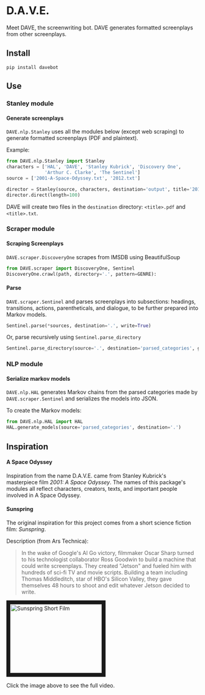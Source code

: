 # D.A.V.E.
Meet DAVE, the screenwriting bot. 
DAVE generates formatted screenplays from other screenplays.


## Install
```
pip install davebot
```

## Use
### Stanley module
#### Generate screenplays
`DAVE.nlp.Stanley` uses all the modules below (except web scraping) to generate formatted screenplays (PDF and plaintext).

Example:
```py
from DAVE.nlp.Stanley import Stanley
characters = ['HAL', 'DAVE', 'Stanley Kubrick', 'Discovery One', 
              'Arthur C. Clarke', 'The Sentinel']
source = ['2001-A-Space-Odyssey.txt', '2012.txt']

director = Stanley(source, characters, destination='output', title='2013', author='DAVE')
director.direct(length=100)
```

DAVE will create two files in the `destination` directory: `<title>.pdf` and `<title>.txt`.

### Scraper module
#### Scraping Screenplays
`DAVE.scraper.DiscoveryOne` scrapes from IMSDB using BeautifulSoup
```py
from DAVE.scraper import DiscoveryOne, Sentinel
DiscoveryOne.crawl(path, directory='.', pattern=GENRE):
```

#### Parse
`DAVE.scraper.Sentinel`  and parses screenplays into subsections: headings, transitions, actions, parentheticals, and dialogue, to be further prepared into Markov models.
```py
Sentinel.parse(*sources, destination='.', write=True)
```

Or, parse recursively using `Sentinel.parse_directory`
```py
Sentinel.parse_directory(source='.', destination='parsed_categories', genre='All')`
```

### NLP module
#### Serialize markov models
`DAVE.nlp.HAL` generates Markov chains from the parsed categories made by `DAVE.scraper.Sentinel` and serializes the models into JSON.

To create the Markov models:
```py
from DAVE.nlp.HAL import HAL
HAL.generate_models(source='parsed_categories', destination='.')
```


## Inspiration
#### A Space Odyssey
Inspiration from the name D.A.V.E. came from Stanley Kubrick's masterpiece film *2001: A Space Odyssey*. The names of this package's modules all reflect characters, creators, texts, and important people involved in A Space Odyssey. 


#### Sunspring
The original inspiration for this project comes from a short science fiction film: *Sunspring*.

Description (from Ars Technica):

> In the wake of Google's AI Go victory, filmmaker Oscar Sharp turned to his technologist collaborator Ross Goodwin to build a machine that could write screenplays. They created "Jetson" and fueled him with hundreds of sci-fi TV and movie scripts. Building a team including Thomas Middleditch, star of HBO's Silicon Valley, they gave themselves 48 hours to shoot and edit whatever Jetson decided to write.


<a href="http://www.youtube.com/watch?feature=player_embedded&v=LY7x2Ihqjmc" target="_blank"><img src="http://img.youtube.com/vi/LY7x2Ihqjmc/0.jpg" 
alt="Sunspring Short Film" width="240" height="180" border="10" /></a>

Click the image above to see the full video.
